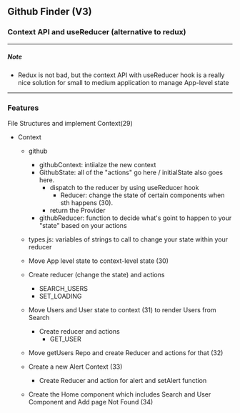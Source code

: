 ## Github Finder (V3)

### Context API and useReducer (alternative to redux)

---

##### Note

- Redux is not bad, but the context API with useReducer hook is a really nice solution for small to medium application to manage App-level state

---

### Features

File Structures and implement Context(29)

- Context

  - github
    - githubContext: intiialze the new context
    - GithubState: all of the "actions" go here / initialState also goes here.
      - dispatch to the reducer by using useReducer hook
        - Reducer: change the state of certain components when sth happens (30).
      - return the Provider
    - githubReducer: function to decide what's goint to happen to your "state" based on your actions
  - types.js: variables of strings to call to change your state within your reducer

  - Move App level state to context-level state (30)
  - Create reducer (change the state) and actions

    - SEARCH_USERS
    - SET_LOADING

  - Move Users and User state to context (31) to render Users from Search

    - Create reducer and actions
      - GET_USER

  - Move getUsers Repo and create Reducer and actions for that (32)

  - Create a new Alert Context (33)

    - Create Reducer and action for alert and setAlert function

  - Create the Home component which includes Search and User Component and Add page Not Found (34)
